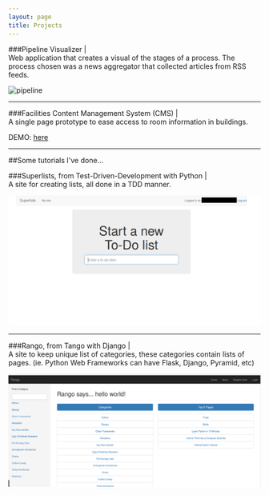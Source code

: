 ```yaml
---
layout: page
title: Projects 
---
```


###Pipeline Visualizer | <a href="https://bitbucket.org/danielcodes/pipeline_monitor" target="_blank"> <i class="fa fa-bitbucket" ></i> </a>		
Web application that creates a visual of the stages of a process. The process chosen was a news aggregator that collected articles from RSS feeds.

![pipeline](https://bytebucket.org/danielcodes/pipeline_monitor/raw/7b185fc18abff50a276a07169292979ccd4f70e5/site/docs/img/pipeline.png)

<hr>

###Facilities Content Management System (CMS) | <a href="https://github.com/danielcodes/facility-CMS" target="_blank"> <i class="fa fa-github-alt" ></i> </a>	
A single page prototype to ease access to room information in buildings.

DEMO: [here](http://danielcodes.github.io/facility-CMS/)

<hr>

##Some tutorials I've done...

###Superlists, from Test-Driven-Development with Python | <a href="https://github.com/danielcodes/superlists" target="_blank"> <i class="fa fa-github-alt" ></i> </a>		
A site for creating lists, all done in a TDD manner.

![superlists](https://raw.githubusercontent.com/danielcodes/superlists/master/docs/superlists.png)

<hr>

###Rango, from Tango with Django | <a href="https://github.com/danielcodes/twd_project" target="_blank"> <i class="fa fa-github-alt" ></i> </a>		
A site to keep unique list of categories, these categories contain lists of pages. (ie. Python Web Frameworks can have Flask, Django, Pyramid, etc)

![rango](https://raw.githubusercontent.com/danielcodes/twd_project/master/docs/rango.png)

